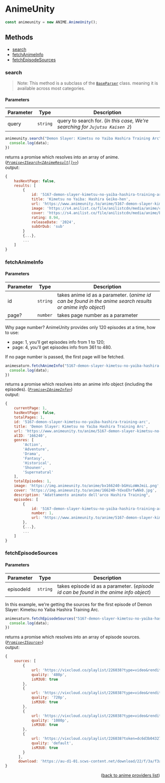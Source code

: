 <h1>AnimeUnity</h1>

```ts
const animeunity = new ANIME.AnimeUnity();
```

<h2>Methods</h2>

- [search](#search)
- [fetchAnimeInfo](#fetchanimeinfo)
- [fetchEpisodeSources](#fetchepisodesources)

### search
> Note: This method is a subclass of the [`BaseParser`](https://github.com/consumet/extensions/blob/master/src/models/base-parser.ts) class. meaning it is available across most categories.


<h4>Parameters</h4>

| Parameter | Type     | Description                                                              |
| --------- | -------- | ------------------------------------------------------------------------ |
| query     | `string` | query to search for. (*In this case, We're searching for `Jujutsu Kaisen 2`*) |

```ts
animeunity.search("Demon Slayer: Kimetsu no Yaiba Hashira Training Arc").then(data => {
  console.log(data);
})
```

returns a promise which resolves into an array of anime. (*[`Promise<ISearch<IAnimeResult[]>>`](https://github.com/consumet/extensions/blob/master/src/models/types.ts#L13-L26)*)\
output:
```js
{
    hasNextPage: false,
    results: [
        {
            id: '5167-demon-slayer-kimetsu-no-yaiba-hashira-training-arc',
            title: 'Kimetsu no Yaiba: Hashira Geiko-hen',
            url: 'https://www.animeunity.to/anime/5167-demon-slayer-kimetsu-no-yaiba-hashira-training-arc',
            image: 'https://s4.anilist.co/file/anilistcdn/media/anime/cover/medium/bx166240-bGHsLoWmJmiL.png',
            cover: 'https://s4.anilist.co/file/anilistcdn/media/anime/banner/166240-YdxoEhrfwNk0.jpg',
            rating: 8.94,
            releaseDate: '2024',
            subOrDub: 'sub'
        }
        {...},
        ...
    ]
}
```

### fetchAnimeInfo

<h4>Parameters</h4>

| Parameter | Type     | Description                                                                                               |
| --------- | -------- | --------------------------------------------------------------------------------------------------------- |
| id        | `string` | takes anime id as a parameter. (*anime id can be found in the anime search results or anime info object*) |
| page?     | `number` | takes page number as a parameter                                                                          |

Why page number? AnimeUnity provides only 120 episodes at a time, how to use:
- page: 1, you'll get episodes info from 1 to 120;
- page: 4, you'll get episodes info from 361 to 480.

If no page number is passed, the first page will be fetched.

```ts
animesaturn.fetchAnimeInfo("5167-demon-slayer-kimetsu-no-yaiba-hashira-training-arc", 1).then(data => {
  console.log(data);
})
```

returns a promise which resolves into an anime info object (including the episodes). (*[`Promise<IAnimeInfo>`](https://github.com/consumet/extensions/blob/master/src/models/types.ts#L28-L42)*)\
output:
```js
{
    currentPage: 1,
    hasNextPage: false,
    totalPages: 1,
    id: '5167-demon-slayer-kimetsu-no-yaiba-hashira-training-arc',
    title: 'Demon Slayer: Kimetsu no Yaiba Hashira Training Arc',
    url: 'https://www.animeunity.to/anime/5167-demon-slayer-kimetsu-no-yaiba-hashira-training-arc',
    alID: '166240',
    genres: [
        'Action',
        'Adventure',
        'Drama',
        'Fantasy',
        'Historical',
        'Shounen',
        'Supernatural'
    ],
    totalEpisodes: 1,
    image: 'https://img.animeunity.to/anime/bx166240-bGHsLoWmJmiL.png',
    cover: 'https://img.animeunity.to/anime/166240-YdxoEhrfwNk0.jpg',
    description: "Adattamento animato dell'arco Hashira Training",
    episodes: [
        {
            id: '5167-demon-slayer-kimetsu-no-yaiba-hashira-training-arc/80480',
            number: 1,
            url: 'https://www.animeunity.to/anime/5167-demon-slayer-kimetsu-no-yaiba-hashira-training-arc/80480'
        },
        {...},
        ...
    ]
}
```

### fetchEpisodeSources

<h4>Parameters</h4>

| Parameter | Type     | Description                                                                           |
| --------- | -------- | ------------------------------------------------------------------------------------- |
| episodeId | `string` | takes episode id as a parameter. (*episode id can be found in the anime info object*) |


In this example, we're getting the sources for the first episode of Demon Slayer: Kimetsu no Yaiba Hashira Training Arc.
```ts
animesaturn.fetchEpisodeSources("5167-demon-slayer-kimetsu-no-yaiba-hashira-training-arc/80480").then(data => {
  console.log(data);
})
```

returns a promise which resolves into an array of episode sources. (*[`Promise<ISource>`](https://github.com/consumet/extensions/blob/master/src/models/types.ts#L210-L214)*)\
output:
```js
{
    sources: [
        {
            url: 'https://vixcloud.co/playlist/226038?type=video&rendition=480p&token=3PBuZDfjsMTHY94nq6fjkg&expires=1721216219&edge=au-u1-01',
            quality: '480p',
            isM3U8: true
        },
        {
            url: 'https://vixcloud.co/playlist/226038?type=video&rendition=720p&token=9gqvFqv8EznuX3U6RuISZg&expires=1721216219&edge=au-u1-01',
            quality: '720p',
            isM3U8: true
        },
        {
            url: 'https://vixcloud.co/playlist/226038?type=video&rendition=1080p&token=zCuz2Jg81JGq5Dokyvw8zg&expires=1721216219&edge=au-u1-01',
            quality: '1080p',
            isM3U8: true
        },
        {
            url: 'https://vixcloud.co/playlist/226038?token=dc6d3b04327aa3f0c21d53b444d4d0cb&referer=&expires=1721216219&h=1',
            quality: 'default',
            isM3U8: true
        }
      ],
      download: 'https://au-d1-01.scws-content.net/download/22/f/3a/f3ad66d6-262b-45e6-ba26-5225fdac18e4/1080p.mp4?token=q4oELFDSbkxeo6zh84zoIQ&expires=1716118619&filename=KimetsunoYaiba%3AHashiraGeiko-hen_Ep_01_SUB_ITA.mp4'
}
```

<p align="end">(<a href="https://github.com/consumet/extensions/blob/master/docs/guides/anime.md#">back to anime providers list</a>)</p>
